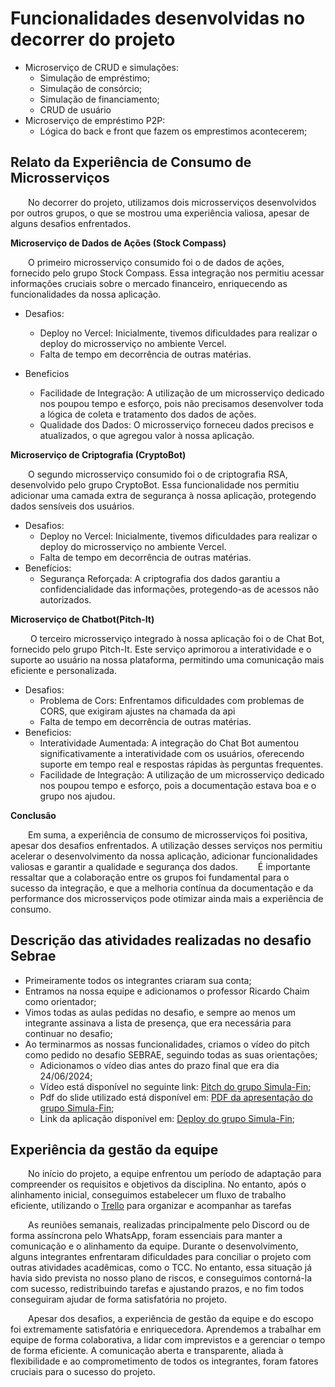 # Funcionalidades desenvolvidas no decorrer do projeto

- Microserviço de CRUD e simulações:
    - Simulação de empréstimo;
    - Simulação de consórcio;
    - Simulação de financiamento;
    - CRUD de usuário
- Microserviço de empréstimo P2P:
    - Lógica do back e front que fazem os emprestimos acontecerem;

## Relato da Experiência de Consumo de Microsserviços
&emsp;&emsp;No decorrer do projeto, utilizamos dois microsserviços desenvolvidos por outros grupos, o que se mostrou uma experiência valiosa, apesar de alguns desafios enfrentados.

**Microserviço de Dados de Ações (Stock Compass)**

&emsp;&emsp;O primeiro microsserviço consumido foi o de dados de ações, fornecido pelo grupo Stock Compass. Essa integração nos permitiu acessar informações cruciais sobre o mercado financeiro, enriquecendo as funcionalidades da nossa aplicação.

- Desafios:

    - Deploy no Vercel: Inicialmente, tivemos dificuldades para realizar o deploy do microsserviço no ambiente Vercel.
    - Falta de tempo em decorrência de outras matérias.
- Beneficios
    - Facilidade de Integração: A utilização de um microsserviço dedicado nos poupou tempo e esforço, pois não precisamos desenvolver toda a lógica de coleta e tratamento dos dados de ações.
    - Qualidade dos Dados: O microsserviço forneceu dados precisos e atualizados, o que agregou valor à nossa aplicação.

**Microserviço de Criptografia (CryptoBot)**

&emsp;&emsp;O segundo microsserviço consumido foi o de criptografia RSA, desenvolvido pelo grupo CryptoBot. Essa funcionalidade nos permitiu adicionar uma camada extra de segurança à nossa aplicação, protegendo dados sensíveis dos usuários.

- Desafios:
    - Deploy no Vercel: Inicialmente, tivemos dificuldades para realizar o deploy do microsserviço no ambiente Vercel.
    - Falta de tempo em decorrência de outras matérias.
- Benefícios:
    - Segurança Reforçada: A criptografia dos dados garantiu a confidencialidade das informações, protegendo-as de acessos não autorizados.

**Microserviço de Chatbot(Pitch-It)**

&emsp;&emsp; O terceiro microsserviço integrado à nossa aplicação foi o de Chat Bot, fornecido pelo grupo Pitch-It. Este serviço aprimorou a interatividade e o suporte ao usuário na nossa plataforma, permitindo uma comunicação mais eficiente e personalizada.

- Desafios: 
    - Problema de Cors: Enfrentamos dificuldades com problemas de CORS, que exigiram ajustes na chamada da api
    - Falta de tempo em decorrência de outras matérias. 
- Beneficios:
    - Interatividade Aumentada: A integração do Chat Bot aumentou significativamente a interatividade com os usuários, oferecendo suporte em tempo real e respostas rápidas às perguntas frequentes.
    - Facilidade de Integração: A utilização de um microsserviço dedicado nos poupou tempo e esforço, pois a documentação estava boa e o grupo nos ajudou.

**Conclusão**

&emsp;&emsp;Em suma, a experiência de consumo de microsserviços foi positiva, apesar dos desafios enfrentados. A utilização desses serviços nos permitiu acelerar o desenvolvimento da nossa aplicação, adicionar funcionalidades valiosas e garantir a qualidade e segurança dos dados.
&emsp;&emsp;É importante ressaltar que a colaboração entre os grupos foi fundamental para o sucesso da integração, e que a melhoria contínua da documentação e da performance dos microsserviços pode otimizar ainda mais a experiência de consumo.

## Descrição das atividades realizadas no desafio Sebrae

- Primeiramente todos os integrantes criaram sua  conta;
- Entramos na nossa equipe e adicionamos o professor Ricardo Chaim como orientador;
- Vimos todas as aulas pedidas no desafio, e sempre ao menos um integrante assinava a lista de presença, que era necessária para continuar no desafio;
- Ao terminarmos as nossas funcionalidades, criamos o vídeo do pitch como pedido no desafio SEBRAE, seguindo todas as suas orientações;
    - Adicionamos o vídeo dias antes do prazo final que era dia 24/06/2024;
    - Vídeo está disponível no seguinte link: [Pitch do grupo Simula-Fin](https://www.youtube.com/watch?v=CMIlVEfxVMw);
    - Pdf do slide utilizado está disponível em: [PDF da apresentação do grupo Simula-Fin](../assets/Pitch/PitchSimulaFin.pdf);
    - Link da aplicação disponível em: [Deploy do grupo Simula-Fin](https://frontend-indol-pi.vercel.app/);

## Experiência da gestão da equipe

&emsp;&emsp;No início do projeto, a equipe enfrentou um período de adaptação para compreender os requisitos e objetivos da disciplina. No entanto, após o alinhamento inicial, conseguimos estabelecer um fluxo de trabalho eficiente, utilizando o [Trello](https://trello.com/b/Pm8a7sy8/eps-simulafin) para organizar e acompanhar as tarefas

&emsp;&emsp;As reuniões semanais, realizadas principalmente pelo Discord ou de forma assíncrona pelo WhatsApp, foram essenciais para manter a comunicação e o alinhamento da equipe. Durante o desenvolvimento, alguns integrantes enfrentaram dificuldades para conciliar o projeto com outras atividades acadêmicas, como o TCC. No entanto, essa situação já havia sido prevista no nosso plano de riscos, e conseguimos contorná-la com sucesso, redistribuindo tarefas e ajustando prazos, e no fim todos conseguiram ajudar de forma satisfatória no projeto.

&emsp;&emsp;Apesar dos desafios, a experiência de gestão da equipe e do escopo foi extremamente satisfatória e enriquecedora. Aprendemos a trabalhar em equipe de forma colaborativa, a lidar com imprevistos e a gerenciar o tempo de forma eficiente. A comunicação aberta e transparente, aliada à flexibilidade e ao comprometimento de todos os integrantes, foram fatores cruciais para o sucesso do projeto.